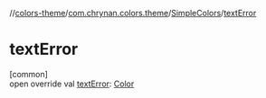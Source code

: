 //[colors-theme](../../../index.md)/[com.chrynan.colors.theme](../index.md)/[SimpleColors](index.md)/[textError](text-error.md)

# textError

[common]\
open override val [textError](text-error.md): [Color](../../../../colors-core/colors-core/com.chrynan.colors/-color/index.md)
